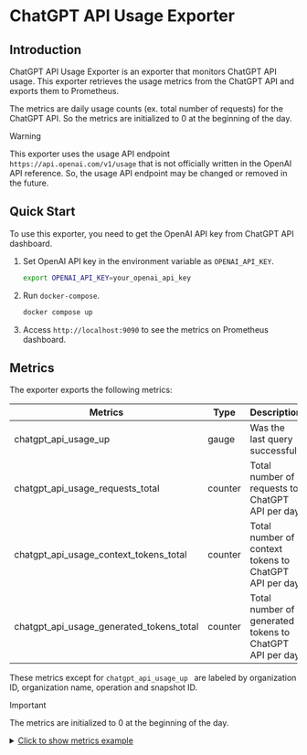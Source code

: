 # ChatGPT API Usage Exporter

## Introduction

ChatGPT API Usage Exporter is an exporter that monitors ChatGPT API usage.
This exporter retrieves the usage metrics from the ChatGPT API and exports them to Prometheus.

The metrics are daily usage counts (ex. total number of requests) for the ChatGPT API. So the metrics are initialized to 0 at the beginning of the day.

> [!Warning]
>
> This exporter uses the usage API endpoint `https://api.openai.com/v1/usage` that is not officially written in the OpenAI API reference.
> So, the usage API endpoint may be changed or removed in the future.

## Quick Start

To use this exporter, you need to get the OpenAI API key from ChatGPT API dashboard.

1. Set OpenAI API key in the environment variable as `OPENAI_API_KEY`.

   ```bash
   export OPENAI_API_KEY=your_openai_api_key
   ```

2. Run `docker-compose`.

   ```bash
   docker compose up
   ```

3. Access `http://localhost:9090` to see the metrics on Prometheus dashboard.

## Metrics

The exporter exports the following metrics:

| Metrics                                  | Type    | Description                                             |
| ---------------------------------------- | ------- | ------------------------------------------------------- |
| chatgpt_api_usage_up                     | gauge   | Was the last query successful                           |
| chatgpt_api_usage_requests_total         | counter | Total number of requests to ChatGPT API per day         |
| chatgpt_api_usage_context_tokens_total   | counter | Total number of context tokens to ChatGPT API per day   |
| chatgpt_api_usage_generated_tokens_total | counter | Total number of generated tokens to ChatGPT API per day |

These metrics except for `chatgpt_api_usage_up ` are labeled by organization ID, organization name, operation and snapshot ID.

> [!Important]
>
> The metrics are initialized to 0 at the beginning of the day.

<details><summary><u>Click to show metrics example</u></summary><p>

```plaintext
# HELP chatgpt_api_usage_context_tokens_total Number of context tokens
# TYPE chatgpt_api_usage_context_tokens_total counter
chatgpt_api_usage_context_tokens_total{operation="completion",organization_id="org-bar",organization_name="foo",snapshot_id="gpt-3.5-turbo-0125"} 47
chatgpt_api_usage_context_tokens_total{operation="completion",organization_id="org-bar",organization_name="foo",snapshot_id="gpt-3.5-turbo-16k-0613"} 203
# HELP chatgpt_api_usage_generated_tokens_total Number of generated tokens
# TYPE chatgpt_api_usage_generated_tokens_total counter
chatgpt_api_usage_generated_tokens_total{operation="completion",organization_id="org-bar",organization_name="foo",snapshot_id="gpt-3.5-turbo-0125"} 20
chatgpt_api_usage_generated_tokens_total{operation="completion",organization_id="org-bar",organization_name="foo",snapshot_id="gpt-3.5-turbo-16k-0613"} 228
# HELP chatgpt_api_usage_requests_total Number of requests
# TYPE chatgpt_api_usage_requests_total counter
chatgpt_api_usage_requests_total{operation="completion",organization_id="org-bar",organization_name="foo",snapshot_id="gpt-3.5-turbo-0125"} 3
chatgpt_api_usage_requests_total{operation="completion",organization_id="org-bar",organization_name="foo",snapshot_id="gpt-3.5-turbo-16k-0613"} 2
# HELP chatgpt_api_usage_up Was the last query successful.
# TYPE chatgpt_api_usage_up counter
chatgpt_api_usage_up 1
```

</p></details>
